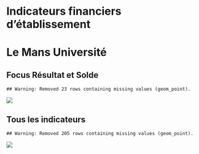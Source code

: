 Indicateurs financiers d’établissement
================

# Le Mans Université

## Focus Résultat et Solde

    ## Warning: Removed 23 rows containing missing values (geom_point).

![](le_mans_université_files/figure-gfm/etab.focus-1.png)<!-- -->

## Tous les indicateurs

    ## Warning: Removed 205 rows containing missing values (geom_point).

![](le_mans_université_files/figure-gfm/etab-1.png)<!-- -->

